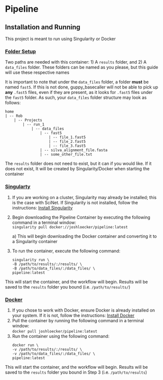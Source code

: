 # Pipeline

## Installation and Running
This project is meant to run using Singularity or Docker

### <ins>Folder Setup</ins>

Two paths are needed with this container: 1) A `results` folder, and 2) A `data_files` folder. These folders can be named as you please, but this guide will use these respective names

It is important to note that under the `data_files` folder, a folder **must** be named `fast5`. If this is not done, guppy_basecaller will not be able to pick up **any** `.fast5` files, even if they are present, as it looks for `.fast5` files under the `fast5` folder. As such, your `data_files` folder structure may look as follows:
<br>
```
home
| -- Rob
    | -- Projects
        | -- run_1
            | -- data_files
                | -- fast5
                    | -- file_1.fast5
                    | -- file_2.fast5
                    | -- file_3.fast5
                | -- silva_alignment_file.fasta
                | -- some_other_file.txt
```
The `results` folder does not need to exist, but it can if you would like. If it does not exist, It will be created by Singularity/Docker when starting the container

### <ins>Singularty</ins>
1. If you are working on a cluster, Singularity may already be installed; this is the case with SciNet. If Singularity is not installed, follow the instructions: [Install Singularity](https://singularity.lbl.gov/install-linux)
2. Begin downloading the Pipeline Container by executing the following command in a terminal window:<br>
	`singularity pull docker://joshloecker/pipeline:latest`
	
	a) This will begin downloading the Docker container and converting it to a Singularity container
4. To run the container, execute the following command:
    ```
    singularity run \
    -B /path/to/results/:/results/ \
	-B /path/to/data_files/:/data_files/ \
	pipeline:latest
	```
This will start the container, and the workflow will begin. Results will be saved to the `results` folder you bound (i.e. `/path/to/results/`)


### <ins>Docker</ins>
1. If you chose to work with Docker, ensure Docker is already installed on your system. If it is not, follow the instructions: [Install Docker](https://docs.docker.com/get-docker/)
2. Pull the container by running the following command in a terminal window:<br>
	`docker pull joshloecker/pipeline:latest`
3. Run the container using the following command:
	```
	docker run \
	-v /path/to/results/:/results/ \
	-v /path/to/data_files/:/data_files/ \
	pipeline:latest
	```
This will start the container, and the workflow will begin. Results will be saved to the `results` folder you bound in Step 3 (i.e. `/path/to/results`)
<!--stackedit_data:
eyJoaXN0b3J5IjpbOTEwMTkwMTM3LDEzODkzNzU0MzQsMTM0Nz
Q3ODMzNywtMjAwMjA4MjA4OV19
-->